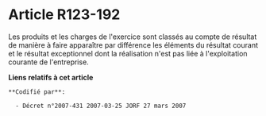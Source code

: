 # Article R123-192

Les produits et les charges de l'exercice sont classés au compte de résultat de manière à faire apparaître par différence les
éléments du résultat courant et le résultat exceptionnel dont la réalisation n'est pas liée à l'exploitation courante de
l'entreprise.

**Liens relatifs à cet article**

	**Codifié par**:

	  - Décret n°2007-431 2007-03-25 JORF 27 mars 2007
